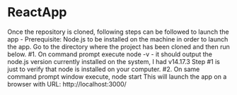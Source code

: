 # ReactApp
Once the repository is cloned, following steps can be followed to launch the app -
Prerequisite: Node.js to be installed on the machine in order to launch the app.
Go to the directory where the project has been cloned and then run below.
#1. On command prompt execute node -v - it should output the node.js version currently installed on the system, I had v14.17.3
Step #1 is just to verify that node is installed on your computer.
#2. On same command prompt window execute, node start
This will launch the app on a browser with URL: http://localhost:3000/